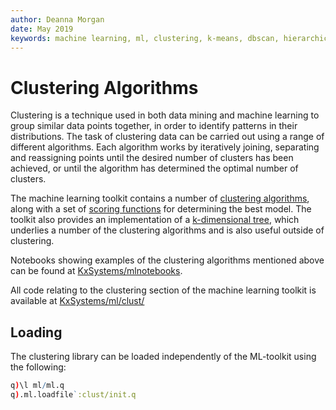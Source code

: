 ```yaml
---
author: Deanna Morgan
date: May 2019
keywords: machine learning, ml, clustering, k-means, dbscan, hierarchical, cure
---
```


# <i class="fas fa-share-alt"></i> Clustering Algorithms

Clustering is a technique used in both data mining and machine learning to group similar data points together, in order to identify patterns in their distributions. The task of clustering data can be carried out using a range of different algorithms. Each algorithm works by iteratively joining, separating and reassigning points until the desired number of clusters has been achieved, or until the algorithm has determined the optimal number of clusters.

The machine learning toolkit contains a number of [clustering algorithms](algos.md), along with a set of [scoring functions](score.md) for determining the best model. The toolkit also provides an implementation of a [k-dimensional tree](kdtree.md), which underlies a number of the clustering algorithms and is also useful outside of clustering. 

Notebooks showing examples of the clustering algorithms mentioned above can be found at
<i class="fab fa-github"></i>
[KxSystems/mlnotebooks](https://github.com/kxsystems/mlnotebooks).

All code relating to the clustering section of the machine learning toolkit is available at
<i class="fab fa-github"></i>
[KxSystems/ml/clust/](https://github.com/kxsystems/ml/clust/)

## Loading

The clustering library can be loaded independently of the ML-toolkit using the following:

```q
q)\l ml/ml.q
q).ml.loadfile`:clust/init.q
```
